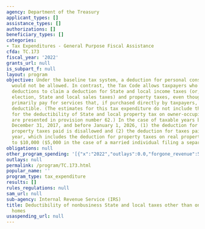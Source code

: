 ```yaml
---
agency: Department of the Treasury
applicant_types: []
assistance_types: []
authorizations: []
beneficiary_types: []
categories:
- Tax Expenditures - General Purpose Fiscal Assistance
cfda: TC.173
fiscal_year: '2022'
grants_url: null
is_subpart_f: null
layout: program
objective: Under the baseline tax system, a deduction for personal consumption expenditures
  would not be allowed. In contrast, the Tax Code allows taxpayers who itemize their
  deductions to claim a deduction for State and local income taxes (or, at the taxpayer’s
  election, State and local sales taxes) and property taxes, even though these taxes
  primarily pay for services that, if purchased directly by taxpayers, would not be
  deductible. (The estimates for this tax expenditure do not include the estimates
  for the deductibility of State and local property tax on owner-occupied homes, which
  are presented in provision number 62.) In the case of taxable years beginning after
  December 31, 2017, and before January 1, 2026, (1) the deduction for foreign real
  property taxes paid is disallowed and (2) the deduction for taxes paid in any taxable
  year, which includes the deduction for property taxes on real property, is limited
  to $10,000 ($5,000 in the case of a married individual filing a separate return).
obligations: null
other_program_spending: '[{"x":"2022","outlays":0.0,"forgone_revenue":5750000000.0},{"x":"2023","outlays":0.0,"forgone_revenue":7030000000.0},{"x":"2024","outlays":0.0,"forgone_revenue":6540000000.0}]'
outlays: null
permalink: /program/TC.173.html
popular_name: ''
program_type: tax_expenditure
results: []
rules_regulations: null
sam_url: null
sub-agency: Internal Revenue Service (IRS)
title: Deductibility of nonbusiness State and local taxes other than on owner-occupied
  homes
usaspending_url: null
---
```

